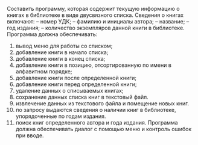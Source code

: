 Составить программу, которая содержит текущую информацию о книгах
в библиотеке в виде двусвязного списка. Сведения о книгах включают:
– номер УДК;
– фамилию и инициалы автора;
– название;
– год издания;
– количество экземпляров данной книги в библиотеке.
Программа должна обеспечивать:
1) вывод меню для работы со списком;
2) добавление книги в начало списка;
3) добавление книги в конец списка;
4) добавление книги в позицию, отсортированную по имени в алфавитном порядке;
5) добавление книги после определенной книги;
6) добавление книги перед определенной книги;
7) удаление данных о списываемых книгах;
8) сохранение данных списка книг в текстовый файл.
9) извлечение данных из текстового файла и помещение новых книг.
10) по запросу выдаются сведения о наличии книг в библиотеке, упорядоченные по годам издания.
11) поиск книг определенного автора и года издания.
Программа должна обеспечивать диалог с помощью меню и контроль
ошибок при вводе.
